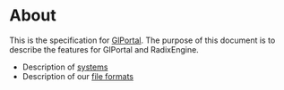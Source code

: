 # About
This is the specification for [GlPortal](https://github.com/GlPortal/glPortal).
The purpose of this document is to describe the features for GlPortal and RadixEngine.

- Description of [systems](./systems)
- Description of our [file formats](./formats)
